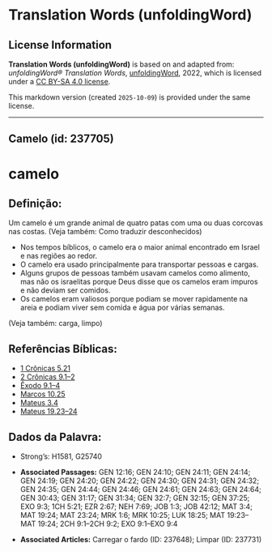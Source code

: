 # Translation Words (unfoldingWord)

## License Information

**Translation Words (unfoldingWord)** is based on and adapted from: _unfoldingWord® Translation Words_, [unfoldingWord](https://unfoldingword.org/utw), 2022, which is licensed under a [CC BY-SA 4.0 license](https://creativecommons.org/licenses/by-sa/4.0/legalcode.en).

This markdown version (created `2025-10-09`) is provided under the same license.



--------------------------------

## Camelo (id: 237705)

camelo
======

Definição:
----------

Um camelo é um grande animal de quatro patas com uma ou duas corcovas nas costas. (Veja também: Como traduzir desconhecidos)

* Nos tempos bíblicos, o camelo era o maior animal encontrado em Israel e nas regiões ao redor.
* O camelo era usado principalmente para transportar pessoas e cargas.
* Alguns grupos de pessoas também usavam camelos como alimento, mas não os israelitas porque Deus disse que os camelos eram impuros e não deviam ser comidos.
* Os camelos eram valiosos porque podiam se mover rapidamente na areia e podiam viver sem comida e água por várias semanas.

(Veja também: carga, limpo)

Referências Bíblicas:
---------------------

* [1 Crônicas 5\.21](https://ref.ly/1Chr5:21)
* [2 Crônicas 9\.1–2](https://ref.ly/2Chr9:1-2Chr9:2)
* [Êxodo 9\.1–4](https://ref.ly/Exod9:1-Exod9:4)
* [Marcos 10\.25](https://ref.ly/Mark10:25)
* [Mateus 3\.4](https://ref.ly/Matt3:4)
* [Mateus 19\.23–24](https://ref.ly/Matt19:23-Matt19:24)

Dados da Palavra:
-----------------

* Strong’s: H1581, G25740

* **Associated Passages:** GEN 12:16; GEN 24:10; GEN 24:11; GEN 24:14; GEN 24:19; GEN 24:20; GEN 24:22; GEN 24:30; GEN 24:31; GEN 24:32; GEN 24:35; GEN 24:44; GEN 24:46; GEN 24:61; GEN 24:63; GEN 24:64; GEN 30:43; GEN 31:17; GEN 31:34; GEN 32:7; GEN 32:15; GEN 37:25; EXO 9:3; 1CH 5:21; EZR 2:67; NEH 7:69; JOB 1:3; JOB 42:12; MAT 3:4; MAT 19:24; MAT 23:24; MRK 1:6; MRK 10:25; LUK 18:25; MAT 19:23–MAT 19:24; 2CH 9:1–2CH 9:2; EXO 9:1–EXO 9:4
* **Associated Articles:** Carregar o fardo (ID: 237648); Limpar (ID: 237731)

